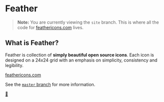 # Feather

> **Note:** You are currently viewing the `site` branch. This is where all the code for [feathericons.com](https://feathericons.com) lives.

## What is Feather?

Feather is collection of **simply beautiful open source icons**. Each icon is designed on a 24x24 grid with an emphasis on simplicity, consistency and legibility.

[feathericons.com](https://feathericons.com)


See the [`master` branch](https://github.com/colebemis/feather) for more information.

[👋](mailto:cole@colebemis.com)